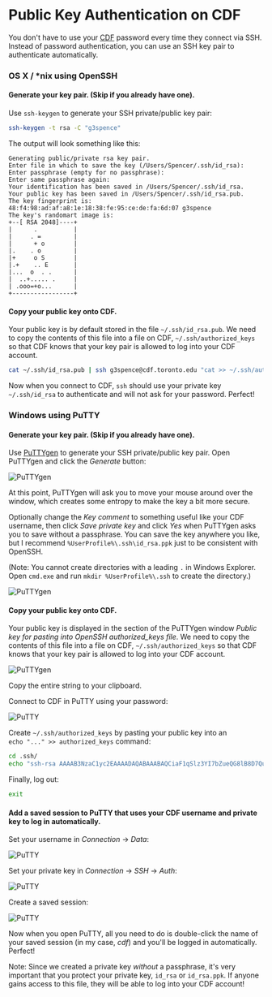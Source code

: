 # Public Key Authentication on CDF

You don't have to use your [CDF](http://www.cdf.toronto.edu/) password every time they connect via SSH. Instead of password authentication, you can use an SSH key pair to authenticate automatically.

### OS X / *nix using OpenSSH

#### Generate your key pair. (Skip if you already have one).

Use `ssh-keygen` to generate your SSH private/public key pair:

```bash
ssh-keygen -t rsa -C "g3spence"
```

The output will look something like this:

```
Generating public/private rsa key pair.
Enter file in which to save the key (/Users/Spencer/.ssh/id_rsa):
Enter passphrase (empty for no passphrase):
Enter same passphrase again:
Your identification has been saved in /Users/Spencer/.ssh/id_rsa.
Your public key has been saved in /Users/Spencer/.ssh/id_rsa.pub.
The key fingerprint is:
48:f4:98:ad:af:a8:1e:18:38:fe:95:ce:de:fa:6d:07 g3spence
The key's randomart image is:
+--[ RSA 2048]----+
|      .          |
|     . =         |
|      + o        |
|.    . o         |
|+     o S        |
|.+    .. E       |
|...  o  . .      |
|  ..+..... .     |
| .ooo=+o...      |
+-----------------+
```

#### Copy your public key onto CDF.

Your public key is by default stored in the file `~/.ssh/id_rsa.pub`. We need to copy the contents of this file into a file on CDF, `~/.ssh/authorized_keys` so that CDF knows that your key pair is allowed to log into your CDF account.

```bash
cat ~/.ssh/id_rsa.pub | ssh g3spence@cdf.toronto.edu "cat >> ~/.ssh/authorized_keys"
```

Now when you connect to CDF, `ssh` should use your private key `~/.ssh/id_rsa` to authenticate and will not ask for your password. Perfect!


### Windows using PuTTY

#### Generate your key pair. (Skip if you already have one).

Use [PuTTYgen][putty-download] to generate your SSH private/public key pair. Open PuTTYgen and click the *Generate* button:

![PuTTYgen](/static/puttygen01.png)

At this point, PuTTYgen will ask you to move your mouse around over the window, which creates some entropy to make the key a bit more secure.

Optionally change the *Key comment* to something useful like your CDF username, then click *Save private key* and click *Yes* when PuTTYgen asks you to save without a passphrase. You can save the key anywhere you like, but I recommend `%UserProfile%\.ssh\id_rsa.ppk` just to be consistent with OpenSSH.

(Note: You cannot create directories with a leading `.` in Windows Explorer. Open `cmd.exe` and run `mkdir %UserProfile%\.ssh` to create the directory.)

![PuTTYgen](/static/puttygen02.png)

#### Copy your public key onto CDF.

Your public key is displayed in the section of the PuTTYgen window *Public key for pasting into OpenSSH authorized_keys file*. We need to copy the contents of this file into a file on CDF, `~/.ssh/authorized_keys` so that CDF knows that your key pair is allowed to log into your CDF account.

![PuTTYgen](/static/puttygen03.png)

Copy the entire string to your clipboard.

Connect to CDF in PuTTY using your password:

![PuTTY](/static/putty01.png)

Create `~/.ssh/authorized_keys` by pasting your public key into an  
`echo "..." >> authorized_keys` command:

```bash
cd .ssh/
echo "ssh-rsa AAAAB3NzaC1yc2EAAAADAQABAAABAQCiaF1qSlz3YI7bZueQG8lB8D7QukZfBhyncowtSrGwINInz4RFg9V2wbbnqxfs6SBBXAOQ5Nor/98gHWULhSKrE1bJ1f7/yivl5b7U36QJ/zG9mozWf5G8t0OFVyEW4uGbeJYcm5GSC9yyViIvCUPG1gY1mXHcFsCscQfBpkC5BxyuAX1mi39rscP3QFHt8j7Ybv7k481tzUSAaB3X/cRR7tNLEay9+4RTgm7X85aiWnmAuhEvjRB5+DrBm/JMqhR0qF6pJr+snHbEkliuxZc2KsqCJqxvO8NW7wiTPRKKlAWnoMFA+qIU318nntR6GDlaVKc/v15cr3HEBRvdiUtR g3spence" >> authorized_keys
```

Finally, log out:

```bash
exit
```

#### Add a saved session to PuTTY that uses your CDF username and private key to log in automatically.

Set your username in *Connection* -> *Data*:

![PuTTY](/static/putty02.png)

Set your private key in *Connection* -> *SSH* -> *Auth*:

![PuTTY](/static/putty03.png)

Create a saved session:

![PuTTY](/static/putty04.png)

Now when you open PuTTY, all you need to do is double-click the name of your saved session (in my case, *cdf*) and you'll be logged in automatically. Perfect!

Note: Since we created a private key *without* a passphrase, it's very important that you protect your private key, `id_rsa` or `id_rsa.ppk`. If anyone gains access to this file, they will be able to log into your CDF account!

[putty-download]: http://www.chiark.greenend.org.uk/~sgtatham/putty/download.html
